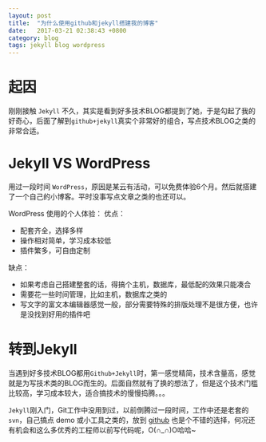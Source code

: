 ```yaml
---
layout: post
title:  "为什么使用github和jekyll搭建我的博客"
date:   2017-03-21 02:38:43 +0800
category: blog
tags: jekyll blog wordpress
---
```


# 起因
刚刚接触 `Jekyll` 不久，其实是看到好多技术BLOG都提到了她，于是勾起了我的好奇心，后面了解到`github+jekyll`真实个非常好的组合，写点技术BLOG之类的非常合适。


# Jekyll VS WordPress
用过一段时间 `WordPress`，原因是某云有活动，可以免费体验6个月。然后就搭建了一个自己的小博客。平时没事写点文章之类的也还可以。

WordPress 使用的个人体验：
优点：
- 配套齐全，选择多样
- 操作相对简单，学习成本较低
- 插件繁多，可自由定制

缺点：
- 如果考虑自己搭建整套的话，得搞个主机，数据库，最低配的效果只能凑合
- 需要花一些时间管理，比如主机，数据库之类的
- 写文字的富文本编辑器感觉一般，部分需要特殊的排版处理不是很方便，也许是没找到好用的插件吧

# 转到Jekyll
当遇到好多技术BLOG都用`Github+Jekyll`时，第一感觉精简，技术含量高，感觉就是为写技术类的BLOG而生的。后面自然就有了换的想法了，但是这个技术门槛比较高，学习成本较大，适合搞技术的慢慢捣腾。。。


`Jekyll`刚入门，Git工作中没用到过，以前倒腾过一段时间，工作中还是老套的`svn`，自己搞点 demo 或小工具之类的，放到 [github](https://github.com) 也是个不错的选择，何况还有机会和这么多优秀的工程师以前写代码呢，O(∩_∩)O哈哈~

